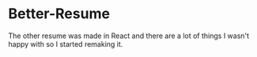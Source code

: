 ﻿# Better-Resume
The other resume was made in React and there are a lot of things I wasn't happy with so I started remaking it.
